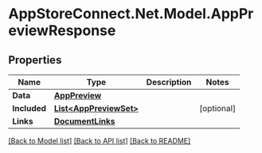 # AppStoreConnect.Net.Model.AppPreviewResponse

## Properties

Name | Type | Description | Notes
------------ | ------------- | ------------- | -------------
**Data** | [**AppPreview**](AppPreview.md) |  | 
**Included** | [**List&lt;AppPreviewSet&gt;**](AppPreviewSet.md) |  | [optional] 
**Links** | [**DocumentLinks**](DocumentLinks.md) |  | 

[[Back to Model list]](../README.md#documentation-for-models) [[Back to API list]](../README.md#documentation-for-api-endpoints) [[Back to README]](../README.md)


